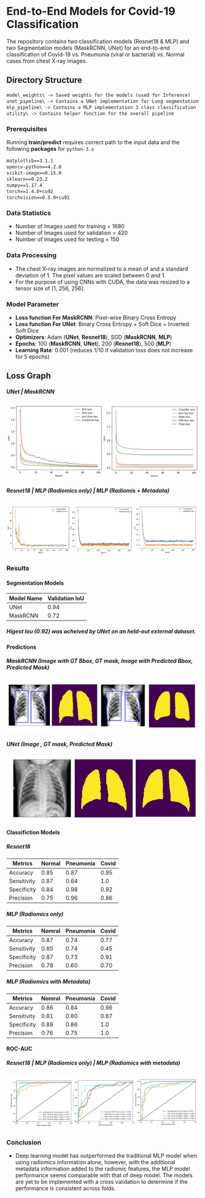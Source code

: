 # End-to-End Models for Covid-19 Classification
The repository contains two classification models (Resnet18 & MLP) and two Segmentation models (MaskRCNN, UNet) for an end-to-end classification of Covid-19
vs. Pneumonia (viral or bacterial) vs. Normal cases from chest X-ray images.

## Directory Structure
```
model_weights\ -> Saved weights for the models (used for Inference)
unet_pipeline\ -> Contains a UNet implementation for Lung segmentation
mlp_pipeline\ -> Contains a MLP implementation 3 class classification
utility\ -> Contains helper function for the overall pipeline
```
### Prerequisites
Running **train/predict** requires correct path to the input data and the following **packages** for ```python-3.x```
```
matplotlib==3.1.1
opencv-python==4.2.0
scikit-image==0.15.0
sklearn==0.23.2
numpy==1.17.4
torch==1.4.0+cu92
torchvision==0.5.0+cu92
```
### Data Statistics

* Number of Images used for training = 1680
* Number of Images used for validation = 420
* Number of Images used for testing = 150

### Data Processing
* The chest X-ray images are normalized to a mean of and a standard deviation of 1. The pixel values are scaled between 0 and 1.
* For the purpose of using CNNs with CUDA, the data was resized to a tensor size of [1, 256, 256].

### Model Parameter

* **Loss function For MaskRCNN**: Pixel-wise Binary Cross Entropy
* **Loss function For UNet**: Binary Cross Entropy + Soft Dice + Inverted Soft Dice
* **Optimizers**: Adam (**UNet**, **Resnet18**), SGD (**MaskRCNN**, **MLP**)
* **Epochs**: 100 (**MaskRCNN**, **UNet**), 200 (**Resnet18**), 500 (**MLP**)
* **Learning Rate**: 0.001 (reduces 1/10 if validation loss does not increase for 5 epochs) 

## Loss Graph
##### UNet | MaskRCNN
![Alt text](logs/train_losses.png?raw=true "Title")

##### Resnet18 | MLP (Radiomics only) | MLP (Radiomis + Metadata)
![Alt text](logs/clf_losses.png?raw=true "Title")

### Results

#### Segmentation Models 
Model Name | Validation IoU 
--- | --- |
UNet | 0.94 |
MaskRCNN | 0.72 |

##### Higest Iou (0.92) was acheived by UNet on an held-out external dataset.

#### Predictions

##### MaskRCNN (Image with GT Bbox, GT mask, Image with Predicted Bbox, Predicted Mask)
![Alt text](logs/maskrcnn_predictions.png?raw=true "Title")

##### UNet (Image , GT mask, Predicted Mask)
![Alt text](logs/unet_predictions.png?raw=true "Title")

#### Classifiction Models 

##### Resnet18
Metrics | Normal | Pneumonia | Covid  
--- | --- | --- | ---|
Accuracy | 0.85 | 0.87 | 0.95 |
Sensitivity | 0.87 | 0.64 | 1.0 |
Specificity | 0.84 | 0.98 | 0.92 |
Precision | 0.75 | 0.96 | 0.86 |

##### MLP (Radiomics only)
Metrics | Nomral | Pneumonia | Covid  
--- | --- | --- | ---|
Accuracy | 0.87 | 0.74 | 0.77 |
Sensitivity | 0.85 | 0.74 | 0.45 |
Specificity | 0.87 | 0.73 | 0.91 |
Precision | 0.78 | 0.60 | 0.70 |

##### MLP (Radiomics with Metadata)
Metrics | Nomral | Pneumonia | Covid  
--- | --- | --- | ---|
Accuracy | 0.86 | 0.84 | 0.96 |
Sensitivity | 0.81 | 0.80 | 0.87 |
Specificity | 0.88 | 0.86 | 1.0 |
Precision | 0.76 | 0.75 | 1.0 |

#### ROC-AUC
##### Resnet18 | MLP (Radiomics only) | MLP (Radiomics with metadata)
![Alt text](logs/aucs.png?raw=true "Title")

### Conclusion

* Deep learning model has outperformed the traditional MLP model when using radiomics information alone, however, with the additional metadata information added to the radiomic features, the MLP model performance seems comparable with that of deep model. 
The models are yet to be implemented with a cross validation to determine if the performance is consistent across folds.
